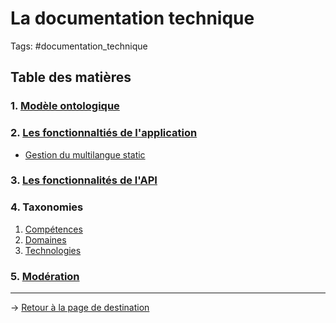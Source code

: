 # La documentation technique
Tags: #documentation_technique

## Table des matières

### 1. [Modèle ontologique](/documentation_technique/ontologie.md)

### 2. [Les fonctionnaltiés de l'application](/documentation_technique/fonctionnalites-app/index.md)
* [Gestion du multilangue static](/documentation_technique/fonctionnalites-app/Multilangue.md)

### 3. [Les fonctionnalités de l'API](/documentation_technique/fonctionnalites-api/index.md)

### 4. Taxonomies
1. [Compétences](Taxonomie-competences.md)
2. [Domaines](Taxonomie-domaines.md)
3. [Technologies](Taxonomie-technologies.md)
### 5. [Modération](/documentation_technique/moderation.md)


---
→ [Retour à la page de destination](/Index.md)